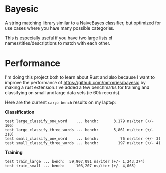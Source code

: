 # Bayesic

A string matching library similar to a NaiveBayes classifier, but optimized for use cases where you have many possible categories.

This is especially useful if you have two large lists of names/titles/descriptions to match with each other.

# Performance

I'm doing this project both to learn about Rust and also because I want to improve the performance of https://github.com/mmmries/bayesic by making a rust extension.
I've added a few benchmarks for training and classifying on small and large data sets (ie 60k records).

Here are the current `cargo bench` results on my laptop:

**Classification**

```
test large_classify_one_word    ... bench:       3,179 ns/iter (+/- 106)
test large_classify_three_words ... bench:       5,861 ns/iter (+/- 210)
test small_classify_one_word    ... bench:          76 ns/iter (+/- 3)
test small_classify_three_words ... bench:         197 ns/iter (+/- 4)
```

**Training**

```
test train_large ... bench:  59,907,091 ns/iter (+/- 1,243,374)
test train_small ... bench:     103,207 ns/iter (+/- 4,065)
```
